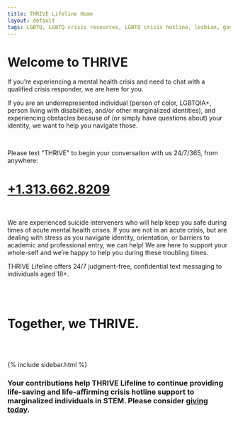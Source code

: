 ```yaml
---
title: THRIVE Lifeline Home
layout: default
tags: LGBTQ, LGBTQ crisis resources, LGBTQ crisis hotline, lesbian, gay, bisexual, transgender, queer, trans, asexual, resources, crisis, hotline, help, suicide, depression, depressed, anxiety, anxious, stress, stressed, self harm, isolation, STEM, science, technology, mathematics, engineering, math, eng, tech, biology, bio, physics, phys, chemistry, chem, biochem, biochemistry, chem eng, chemical engineering, mech eng, mechanical engineering, civil engineering, civ eng, comp sci, computer science, env sci, environmental science, identity, marginalized, underrepresented, disability, disabled, BIPOC, QTBIPOC, Two Spirit, 2 Spirit, alone
---
```


# Welcome to THRIVE

If you’re experiencing a mental health crisis and need to chat with a qualified
crisis responder, we are here for you.

If you are an underrepresented individual (person of color, LGBTQIA+, person
living with disabilities, and/or other marginalized identities), and
experiencing obstacles because of (or simply have questions about) your
identity, we want to help you navigate those.

<br>

Please text "THRIVE" to begin your conversation with us 24/7/365, from anywhere:
# <a href="sms:+13136628209&body=THRIVE">+1.313.662.8209</a>

<br>

We are experienced suicide interveners who will help keep you safe during times
of acute mental health crises. If you are not in an acute crisis, but are
dealing with stress as you navigate identity, orientation, or barriers to
academic and professional entry, we can help! We are here to support your
whole-self and we’re happy to help you during these troubling times.

THRIVE Lifeline offers 24/7 judgment-free, confidential text messaging to
individuals aged 18+.

<br>
<br>

# Together, we THRIVE.

<br>
<br>

<!-- The below line will pull up contact info -->
{% include sidebar.html %}

<h3> Your contributions help THRIVE Lifeline to continue providing life-saving
and life-affirming crisis hotline support to marginalized individuals in STEM.
Please consider
<a href="https://www.gofundme.com/f/thrive-lifeline"><b>giving today</b></a>.
</h3>
